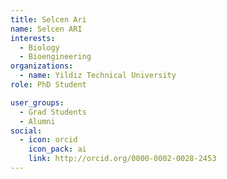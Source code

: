 ```yaml
---
title: Selcen Ari
name: Selcen ARI
interests:
  - Biology
  - Bioengineering
organizations:
  - name: Yildiz Technical University
role: PhD Student

user_groups:
  - Grad Students
  - Alumni
social:
  - icon: orcid
    icon_pack: ai
    link: http://orcid.org/0000-0002-0028-2453
---
```


